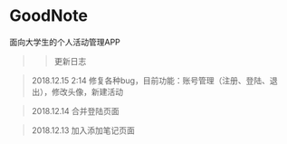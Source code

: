 # GoodNote
面向大学生的个人活动管理APP
>> 更新日志

> 2018.12.15 2:14 修复各种bug，目前功能：账号管理（注册、登陆、退出），修改头像，新建活动

> 2018.12.14 合并登陆页面

> 2018.12.13 加入添加笔记页面

